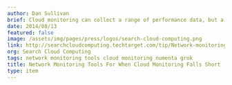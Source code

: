 ```yaml
---
author: Dan Sullivan
brief: Cloud monitoring can collect a range of performance data, but a crucial piece of the puzzle, networking, often falls short. A third-party network monitoring tool is essential to keep your cloud running up to par.
date: 2014/08/13
featured: false
image: /assets/img/pages/press/logos/search-cloud-computing.png
link: http://searchcloudcomputing.techtarget.com/tip/Network-monitoring-tools-for-when-cloud-monitoring-falls-short
org: Search Cloud Computing
tags: network monitoring tools cloud monitoring numenta grok
title: Network Monitoring Tools For When Cloud Monitoring Falls Short
type: item
---
```

